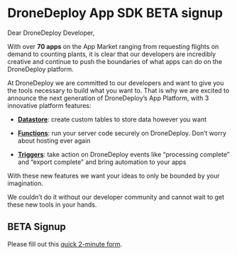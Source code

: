 # DroneDeploy App SDK BETA signup

Dear DroneDeploy Developer,

With over **70 apps** on the App Market ranging from requesting flights on demand to counting plants, it is clear that our developers are incredibly creative and continue to push the boundaries of what apps can do on the DroneDeploy platform.


At DroneDeploy we are committed to our developers and want to give you the tools necessary to build what you want to. That is why we are excited to announce the next generation of DroneDeploy’s App Platform, with 3 innovative platform features: 

* [**Datastore**](datastore.md): create custom tables to store data however you want

* [**Functions**](functions.md): run your server code securely on DroneDeploy. Don’t worry about hosting ever again

* [**Triggers**](triggers.md): take action on DroneDeploy events like “processing complete” and “export complete” and bring automation to your apps


With these new features we want your ideas to only be bounded by your imagination.

We couldn’t do it without our developer community and cannot wait to get these new tools in your hands.

## BETA Signup

Please fill out this [quick 2-minute form](https://goo.gl/forms/p8PiAzxO15pdbyQB2).